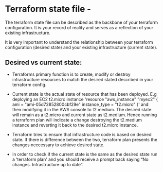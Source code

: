 # Terraform state file -

The terraform state file can be described as the backbone of your terraform configuration. It is your record of reality and serves as a reflection of your existing infrastructure.

It is very important to understand the relationship between your terraform configuration (desired state) and your existing infrastructure (current state).

## Desired vs current state:

- Terraforms primary function is to create, modify or destroy infrastructure resources to match the desired stated described in your terraform config.

- Current state is the actual state of resource that has been deployed. E.g deploying an EC2 t2.micro instance 'resource "aws_instance" "myec2" {
  ami = "ami-05d72852800cbf29e"
  instance_type = "t2.micro"
  }' and then modifying it in the AWS console to t2.medium. The desired state will remain as a t2.micro and current state as t2.medium. Hence running a terraform plan will indicate a change destroying the t2.medium instance and reverting it back to the desired t2.micro instance.

- Terraform tries to ensure that infrastructure code is based on desired state. If there is difference between the two, terraform plan presents the changes neccessary to achieve desired state.

- In order to check if the current state is the same as the desired state run a 'terraform plan' and you should receive a prompt back saying “No changes. Infrastructure up to date”.
